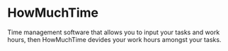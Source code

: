 # HowMuchTime
Time management software that allows you to input your tasks and work hours, then HowMuchTime devides your work hours amongst your tasks.
